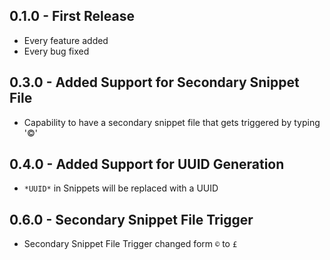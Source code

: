 ## 0.1.0 - First Release
* Every feature added
* Every bug fixed

## 0.3.0 - Added Support for Secondary Snippet File
* Capability to have a secondary snippet file that gets triggered by typing '©'

## 0.4.0 - Added Support for UUID Generation
* `*UUID*` in Snippets will be replaced with a UUID

## 0.6.0 - Secondary Snippet File Trigger
* Secondary Snippet File Trigger changed form `©` to `£`
